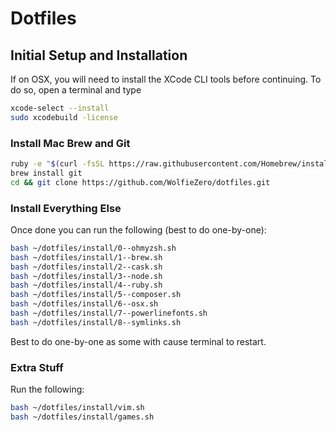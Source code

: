 # Dotfiles


## Initial Setup and Installation

If on OSX, you will need to install the XCode CLI tools before continuing. To do so, open a terminal and type

```bash
xcode-select --install
sudo xcodebuild -license
```

### Install Mac Brew and Git

```bash
ruby -e "$(curl -fsSL https://raw.githubusercontent.com/Homebrew/install/master/install)"
brew install git
cd && git clone https://github.com/WolfieZero/dotfiles.git
```

### Install Everything Else

Once done you can run the following (best to do one-by-one):

```bash
bash ~/dotfiles/install/0--ohmyzsh.sh
bash ~/dotfiles/install/1--brew.sh
bash ~/dotfiles/install/2--cask.sh
bash ~/dotfiles/install/3--node.sh
bash ~/dotfiles/install/4--ruby.sh
bash ~/dotfiles/install/5--composer.sh
bash ~/dotfiles/install/6--osx.sh
bash ~/dotfiles/install/7--powerlinefonts.sh
bash ~/dotfiles/install/8--symlinks.sh
```

Best to do one-by-one as some with cause terminal to restart.

### Extra Stuff

Run the following:

```bash
bash ~/dotfiles/install/vim.sh
bash ~/dotfiles/install/games.sh
```
